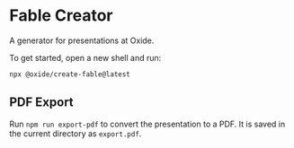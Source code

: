 # Fable Creator

A generator for presentations at Oxide.

To get started, open a new shell and run:

```sh
npx @oxide/create-fable@latest
```

## PDF Export

Run `npm run export-pdf` to convert the presentation to a PDF. It is saved in the current
directory as `export.pdf`.
